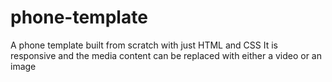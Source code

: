 # phone-template
A phone template built from scratch with just HTML and CSS
It is responsive and the media content can be replaced with either a video or an image
